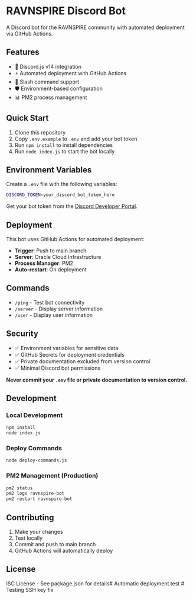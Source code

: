 # RAVNSPIRE Discord Bot

A Discord bot for the RAVNSPIRE community with automated deployment via GitHub Actions.

## Features

- 🤖 Discord.js v14 integration
- ⚡ Automated deployment with GitHub Actions
- 🔧 Slash command support
- 🛡️ Environment-based configuration
- 📊 PM2 process management

## Quick Start

1. Clone this repository
2. Copy `.env.example` to `.env` and add your bot token
3. Run `npm install` to install dependencies
4. Run `node index.js` to start the bot locally

## Environment Variables

Create a `.env` file with the following variables:

```bash
DISCORD_TOKEN=your_discord_bot_token_here
```

Get your bot token from the [Discord Developer Portal](https://discord.com/developers/applications).

## Deployment

This bot uses GitHub Actions for automated deployment:

- **Trigger**: Push to main branch
- **Server**: Oracle Cloud Infrastructure
- **Process Manager**: PM2
- **Auto-restart**: On deployment

## Commands

- `/ping` - Test bot connectivity
- `/server` - Display server information
- `/user` - Display user information

## Security

- ✅ Environment variables for sensitive data
- ✅ GitHub Secrets for deployment credentials
- ✅ Private documentation excluded from version control
- ✅ Minimal Discord bot permissions

**Never commit your `.env` file or private documentation to version control.**

## Development

### Local Development
```bash
npm install
node index.js
```

### Deploy Commands
```bash
node deploy-commands.js
```

### PM2 Management (Production)
```bash
pm2 status
pm2 logs ravnspire-bot
pm2 restart ravnspire-bot
```

## Contributing

1. Make your changes
2. Test locally
3. Commit and push to main branch
4. GitHub Actions will automatically deploy

## License

ISC License - See package.json for details#   A u t o m a t i c   d e p l o y m e n t   t e s t  
 #   T e s t i n g   S S H   k e y   f i x  
 
